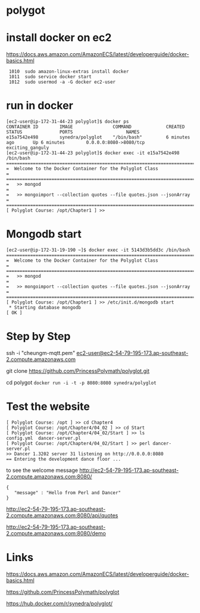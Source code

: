 # polygot

# install docker on ec2

https://docs.aws.amazon.com/AmazonECS/latest/developerguide/docker-basics.html

```
 1010  sudo amazon-linux-extras install docker
 1011  sudo service docker start
 1012  sudo usermod -a -G docker ec2-user
```

# run in docker
```
[ec2-user@ip-172-31-44-23 polyglot]$ docker ps
CONTAINER ID        IMAGE               COMMAND             CREATED             STATUS              PORTS                    NAMES
e15a7542e498        synedra/polyglot    "/bin/bash"         6 minutes ago       Up 6 minutes        0.0.0.0:8080->8080/tcp   exciting_ganguly
[ec2-user@ip-172-31-44-23 polyglot]$ docker exec -it e15a7542e498 /bin/bash
===========================================================================================
=  Welcome to the Docker Container for the Polyglot Class                                 =
===========================================================================================
=   >> mongod                                                                             =
=   >> mongoimport --collection quotes --file quotes.json --jsonArray                     =
===========================================================================================
[ Polyglot Course: /opt/Chapter1 ] >>

```

# Mongodb start

```
[ec2-user@ip-172-31-19-190 ~]$ docker exec -it 5143d3b5dd3c /bin/bash
===========================================================================================
=  Welcome to the Docker Container for the Polyglot Class                                 =
===========================================================================================
=   >> mongod                                                                             =
=   >> mongoimport --collection quotes --file quotes.json --jsonArray                     =
===========================================================================================
[ Polyglot Course: /opt/Chapter1 ] >> /etc/init.d/mongodb start
 * Starting database mongodb                                                                                            [ OK ]
```

# Step by Step

ssh -i "cheungm-mqtt.pem" ec2-user@ec2-54-79-195-173.ap-southeast-2.compute.amazonaws.com

git clone https://github.com/PrincessPolymath/polyglot.git

cd polygot
`docker run -i -t -p 8080:8080 synedra/polyglot`


# Test the website
```
[ Polyglot Course: /opt ] >> cd Chapter4
[ Polyglot Course: /opt/Chapter4/04_02 ] >> cd Start
[ Polyglot Course: /opt/Chapter4/04_02/Start ] >> ls
config.yml  dancer-server.pl
[ Polyglot Course: /opt/Chapter4/04_02/Start ] >> perl dancer-server.pl
>> Dancer 1.3202 server 31 listening on http://0.0.0.0:8080
== Entering the development dance floor ...
```

to see the welcome message
http://ec2-54-79-195-173.ap-southeast-2.compute.amazonaws.com:8080/

```
{
   "message" : "Hello from Perl and Dancer"
}
```
http://ec2-54-79-195-173.ap-southeast-2.compute.amazonaws.com:8080/api/quotes

http://ec2-54-79-195-173.ap-southeast-2.compute.amazonaws.com:8080/demo


# Links

https://docs.aws.amazon.com/AmazonECS/latest/developerguide/docker-basics.html

https://github.com/PrincessPolymath/polyglot

https://hub.docker.com/r/synedra/polyglot/
